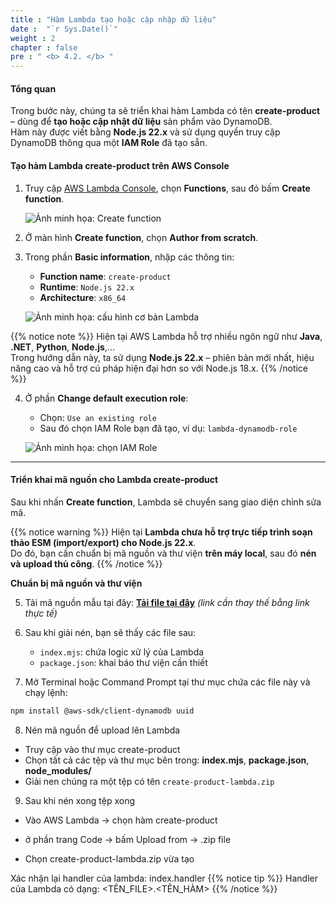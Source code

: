 ```yaml
---
title : "Hàm Lambda tạo hoặc cập nhập dữ liệu"
date :  "`r Sys.Date()`"
weight : 2
chapter : false
pre : " <b> 4.2. </b> "
---
```


#### Tổng quan

Trong bước này, chúng ta sẽ triển khai hàm Lambda có tên **create-product** – dùng để **tạo hoặc cập nhật dữ liệu** sản phẩm vào DynamoDB.  
Hàm này được viết bằng **Node.js 22.x** và sử dụng quyền truy cập DynamoDB thông qua một **IAM Role** đã tạo sẵn.

#### Tạo hàm Lambda create-product trên AWS Console

1. Truy cập [AWS Lambda Console](https://console.aws.amazon.com/lambda/home), chọn **Functions**, sau đó bấm **Create function**.

   ![Ảnh minh họa: Create function](images/lambda-create-button.png)

2. Ở màn hình **Create function**, chọn **Author from scratch**.

3. Trong phần **Basic information**, nhập các thông tin:

   - **Function name**: `create-product`
   - **Runtime**: `Node.js 22.x`
   - **Architecture**: `x86_64`

   ![Ảnh minh họa: cấu hình cơ bản Lambda](images/lambda-basic-info.png)

{{% notice note %}}
Hiện tại AWS Lambda hỗ trợ nhiều ngôn ngữ như **Java**, **.NET**, **Python**, **Node.js**,...  
Trong hướng dẫn này, ta sử dụng **Node.js 22.x** – phiên bản mới nhất, hiệu năng cao và hỗ trợ cú pháp hiện đại hơn so với Node.js 18.x.
{{% /notice %}}

4. Ở phần **Change default execution role**:

   - Chọn: `Use an existing role`
   - Sau đó chọn IAM Role bạn đã tạo, ví dụ: `lambda-dynamodb-role`

   ![Ảnh minh họa: chọn IAM Role](images/lambda-select-role.png)

---

#### Triển khai mã nguồn cho Lambda create-product

Sau khi nhấn **Create function**, Lambda sẽ chuyển sang giao diện chỉnh sửa mã.

{{% notice warning %}}
Hiện tại **Lambda chưa hỗ trợ trực tiếp trình soạn thảo ESM (import/export) cho Node.js 22.x**.  
Do đó, bạn cần chuẩn bị mã nguồn và thư viện **trên máy local**, sau đó **nén và upload thủ công**.
{{% /notice %}}

**Chuẩn bị mã nguồn và thư viện**

5. Tải mã nguồn mẫu tại đây: **[Tải file tại đây](#)** *(link cần thay thế bằng link thực tế)*

6. Sau khi giải nén, bạn sẽ thấy các file sau:

   - `index.mjs`: chứa logic xử lý của Lambda
   - `package.json`: khai báo thư viện cần thiết

7. Mở Terminal hoặc Command Prompt tại thư mục chứa các file này và chạy lệnh:

```bash
npm install @aws-sdk/client-dynamodb uuid
```

8. Nén mã nguồn để upload lên Lambda
- Truy cập vào thư mục create-product
- Chọn tất cả các tệp và thư mục bên trong: **index.mjs**,  **package.json**, **node_modules/**
- Giải nen chúng ra một tệp có tên `create-product-lambda.zip`


9. Sau khi nén xong tệp xong
- Vào AWS Lambda → chọn hàm create-product

- ở phần trang Code → bấm Upload from → .zip file

- Chọn create-product-lambda.zip vừa tạo

Xác nhận lại handler của lambda: index.handler 
{{% notice tip %}}
Handler của Lambda có dạng: <TÊN_FILE>.<TÊN_HÀM>
{{% /notice %}}